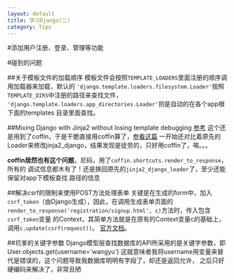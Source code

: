```yaml
---
layout: default
title: 学习Django(二)
category: Tips
---
```


#添加用户注册、登录、管理等功能



#碰到的问题

##关于模板文件的加载顺序
模板文件会按照`TEMPLATE_LOADERS`里面注册的顺序调用加载器来加载，默认的
`'django.template.loaders.filesystem.Loader'`按照`TEMPLATE_DIRS`中注册的路径来查找文件，
`'django.template.loaders.app_directories.Loader'`则是自动的在各个app根下面的templates
目录里面查找。

##Mixing Django with Jinja2 without losing template debugging
[参考](http://www.mellowmorning.com/2010/08/24/mixing-django-with-jinja2-without-losing-template-debugging/)
这个还是用到了coffin，于是干脆直接用coffin算了，[参看这篇](http://blog.slashpoundbang.com/post/22886203363/using-jinja2-in-django-with-coffin-the-easy-way)
一开始还对比着原先的Loader来修改jinja2_django，结果发现是徒劳的，只好用coffin了，唉。。。

**coffin居然也有这个问题**，尼码，用了`coffin.shortcuts.render_to_response`，所有的
调试信息都木有了！还是换回原先的`jinja2_django_loader`了，至少还能保留对app下模板查找
路径的信息

##解决csrf的限制来使用POST方法处理表单
关键是在生成的form中，加入`csrf_token`（由Django生成），因此，在调用生成表单页面的
`render_to_response('registration/signup.html', c)`方法时，传入包含`csrf_token`变量
的Context，其简单方法就是在原有的Context变量c的基础上，调用`c.update(csrf(request))`。
[官方文档](https://docs.djangoproject.com/en/dev/ref/contrib/csrf/)。

##坑爹的关键字参数
Django模型层查找数据库的API所采用的是关键字参数，即User.objects.get(username='wangyu')
这就意味者我将username用变量来替代是错误的，这个问题导致我数据库明明有字段了，却还是返回允许，
之后只好硬编码来解决了，非常丑陋
